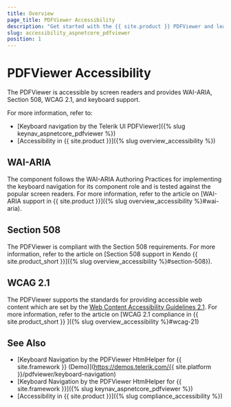```yaml
---
title: Overview
page_title: PDFViewer Accessibility
description: "Get started with the {{ site.product }} PDFViewer and learn about its accessibility support for WAI-ARIA, Section 508, and WCAG 2.1."
slug: accessibility_aspnetcore_pdfviewer
position: 1
---
```


# PDFViewer Accessibility

The PDFViewer is accessible by screen readers and provides WAI-ARIA, Section 508, WCAG 2.1, and keyboard support.

For more information, refer to:
* [Keyboard navigation by the Telerik UI PDFViewer]({% slug keynav_aspnetcore_pdfviewer %})
* [Accessibility in {{ site.product }}]({% slug overview_accessibility %})

## WAI-ARIA

The component follows the WAI-ARIA Authoring Practices for implementing the keyboard navigation for its component role and is tested against the popular screen readers. For more information, refer to the article on [WAI-ARIA support in {{ site.product }}]({% slug overview_accessibility %}#wai-aria).

## Section 508

The PDFViewer is compliant with the Section 508 requirements. For more information, refer to the article on [Section 508 support in Kendo {{ site.product_short }}]({% slug overview_accessibility %}#section-508}).

## WCAG 2.1

The PDFViewer supports the standards for providing accessible web content which are set by the [Web Content Accessibility Guidelines 2.1](https://www.w3.org/TR/WCAG/). For more information, refer to the article on [WCAG 2.1 compliance in {{ site.product_short }} ]({% slug overview_accessibility %}#wcag-21)

## See Also

* [Keyboard Navigation by the PDFViewer HtmlHelper for {{ site.framework }} (Demo)](https://demos.telerik.com/{{ site.platform }}/pdfviewer/keyboard-navigation)
* [Keyboard Navigation by the PDFViewer HtmlHelper for {{ site.framework }}]({% slug keynav_aspnetcore_pdfviewer %})
* [Accessibility in {{ site.product }}]({% slug compliance_accessibility %})
